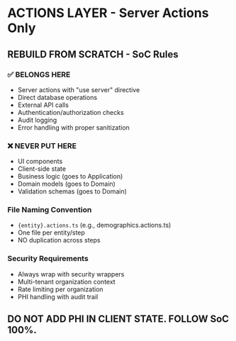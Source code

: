 # ACTIONS LAYER - Server Actions Only

## REBUILD FROM SCRATCH - SoC Rules

### ✅ BELONGS HERE
- Server actions with "use server" directive
- Direct database operations
- External API calls
- Authentication/authorization checks
- Audit logging
- Error handling with proper sanitization

### ❌ NEVER PUT HERE
- UI components
- Client-side state
- Business logic (goes to Application)
- Domain models (goes to Domain)
- Validation schemas (goes to Domain)

### File Naming Convention
- `{entity}.actions.ts` (e.g., demographics.actions.ts)
- One file per entity/step
- NO duplication across steps

### Security Requirements
- Always wrap with security wrappers
- Multi-tenant organization context
- Rate limiting per organization
- PHI handling with audit trail

## DO NOT ADD PHI IN CLIENT STATE. FOLLOW SoC 100%.